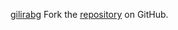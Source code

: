[gilirabg](https://gilirabg.pages.dev)
Fork the [repository](https://github.com/lapelive) on GitHub.